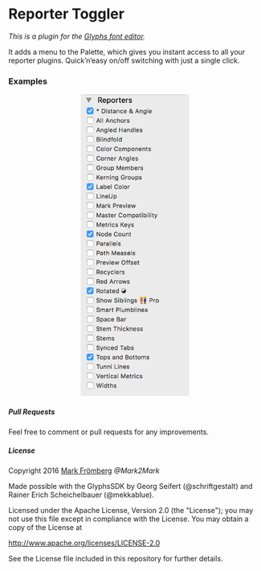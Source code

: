 # Reporter Toggler

*This is a plugin for the [Glyphs font editor](http://glyphsapp.com/).*  

It adds a menu to the Palette, which gives you instant access to all your reporter plugins. Quick’n’easy on/off switching with just a single click.

### Examples

<p align="center">
<img src="https://github.com/Mark2Mark/Reporter-Toggler/blob/master/Screenshots/ReporterToggler%2002.png" alt="Reporter Toggler" height="600px">
</p>


##### Pull Requests

Feel free to comment or pull requests for any improvements.

##### License

Copyright 2016 [Mark Frömberg](http://www.markfromberg.com/) *@Mark2Mark*

Made possible with the GlyphsSDK by Georg Seifert (@schriftgestalt) and Rainer Erich Scheichelbauer (@mekkablue).

Licensed under the Apache License, Version 2.0 (the "License");
you may not use this file except in compliance with the License.
You may obtain a copy of the License at

http://www.apache.org/licenses/LICENSE-2.0

See the License file included in this repository for further details.

